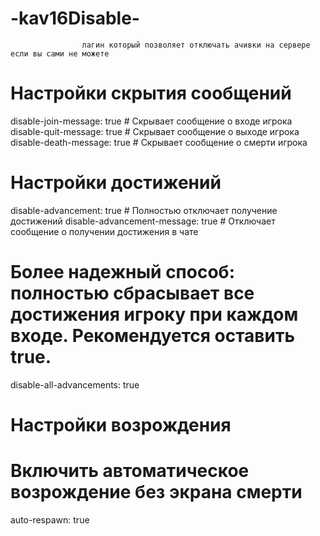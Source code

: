  # -kav16Disable-
                    лагин который позволяет отключать ачивки на сервере если вы сами не можете


# Настройки скрытия сообщений
disable-join-message: true      # Скрывает сообщение о входе игрока
disable-quit-message: true      # Скрывает сообщение о выходе игрока
disable-death-message: true     # Скрывает сообщение о смерти игрока


# Настройки достижений
disable-advancement: true        # Полностью отключает получение достижений
disable-advancement-message: true # Отключает сообщение о получении достижения в чате
# Более надежный способ: полностью сбрасывает все достижения игроку при каждом входе. Рекомендуется оставить true.
disable-all-advancements: true


# Настройки возрождения
# Включить автоматическое возрождение без экрана смерти
auto-respawn: true
